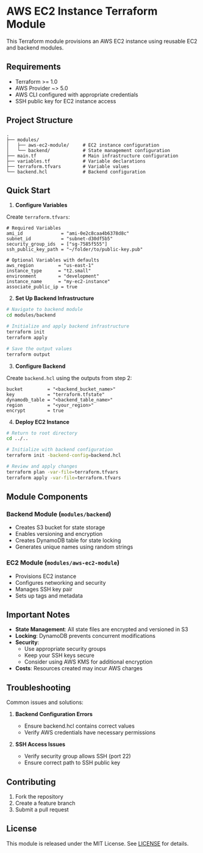 # AWS EC2 Instance Terraform Module

This Terraform module provisions an AWS EC2 instance using reusable EC2 and backend modules.

## Requirements

- Terraform >= 1.0
- AWS Provider ~> 5.0
- AWS CLI configured with appropriate credentials
- SSH public key for EC2 instance access

## Project Structure
```
.
├── modules/
│   ├── aws-ec2-module/     # EC2 instance configuration
│   └── backend/            # State management configuration
├── main.tf                 # Main infrastructure configuration
├── variables.tf            # Variable declarations
├── terraform.tfvars        # Variable values
└── backend.hcl             # Backend configuration
```

## Quick Start

1. **Configure Variables**

Create `terraform.tfvars`:
```hcl
# Required Variables
ami_id              = "ami-0e2c8caa4b6378d8c"
subnet_id           = "subnet-d30df5b5"
security_group_ids  = ["sg-7585f555"]
ssh_public_key_path = "~/folder/to/public-key.pub"

# Optional Variables with defaults
aws_region         = "us-east-1"
instance_type      = "t2.small"
environment        = "development"
instance_name      = "my-ec2-instance"
associate_public_ip = true
```

2. **Set Up Backend Infrastructure**

```bash
# Navigate to backend module
cd modules/backend

# Initialize and apply backend infrastructure
terraform init
terraform apply

# Save the output values
terraform output
```

3. **Configure Backend**

Create `backend.hcl` using the outputs from step 2:
```hcl
bucket         = "<backend_bucket_name>"
key            = "terraform.tfstate"
dynamodb_table = "<backend_table_name>"
region         = "<your_region>"
encrypt        = true
```

4. **Deploy EC2 Instance**

```bash
# Return to root directory
cd ../..

# Initialize with backend configuration
terraform init -backend-config=backend.hcl

# Review and apply changes
terraform plan -var-file=terraform.tfvars
terraform apply -var-file=terraform.tfvars
```

## Module Components

### Backend Module (`modules/backend`)
- Creates S3 bucket for state storage
- Enables versioning and encryption
- Creates DynamoDB table for state locking
- Generates unique names using random strings

### EC2 Module (`modules/aws-ec2-module`)
- Provisions EC2 instance
- Configures networking and security
- Manages SSH key pair
- Sets up tags and metadata

## Important Notes

- **State Management**: All state files are encrypted and versioned in S3
- **Locking**: DynamoDB prevents concurrent modifications
- **Security**: 
  - Use appropriate security groups
  - Keep your SSH keys secure
  - Consider using AWS KMS for additional encryption
- **Costs**: Resources created may incur AWS charges

## Troubleshooting

Common issues and solutions:

1. **Backend Configuration Errors**
   - Ensure backend.hcl contains correct values
   - Verify AWS credentials have necessary permissions

2. **SSH Access Issues**
   - Verify security group allows SSH (port 22)
   - Ensure correct path to SSH public key

## Contributing

1. Fork the repository
2. Create a feature branch
3. Submit a pull request

## License

This module is released under the MIT License. See [LICENSE](LICENSE) for details. 